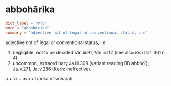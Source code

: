 # abbohārika

``` toml
dict_label = "PTS"
word = "abbohārika"
summary = "adjective not of legal or conventional status, i.e"
```

adjective not of legal or conventional status, i.e

1. negligible, not to be decided Vin.iii.91, Vin.iii.112 (see also *Kvu trsl.* 361 n. 4)
2. uncommon, extraordinary Ja.iii.309 (variant reading BB abbho˚); Ja.v.271, Ja.v.286 (Kern: ineffective).

a \+ vi \+ ava \+ hārika of voharati

